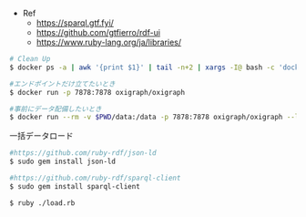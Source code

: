 - Ref
  - https://sparql.gtf.fyi/
  - https://github.com/gtfierro/rdf-ui
  - https://www.ruby-lang.org/ja/libraries/

```bash
# Clean Up
$ docker ps -a | awk '{print $1}' | tail -n+2 | xargs -I@ bash -c 'docker stop @ && docker rm @'

#エンドポイントだけ立てたいとき
$ docker run -p 7878:7878 oxigraph/oxigraph

#事前にデータ配備したいとき
$ docker run --rm -v $PWD/data:/data -p 7878:7878 oxigraph/oxigraph --location /data serve --bind 0.0.0.0:7878
```

一括データロード
```bash
#https://github.com/ruby-rdf/json-ld
$ sudo gem install json-ld

#https://github.com/ruby-rdf/sparql-client
$ sudo gem install sparql-client

$ ruby ./load.rb
```
